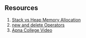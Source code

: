 ## Resources

1. [Stack vs Heap Memory Allocation](https://www.geeksforgeeks.org/stack-vs-heap-memory-allocation/)
2. [new and delete Operators](https://www.geeksforgeeks.org/new-and-delete-operators-in-cpp-for-dynamic-memory/)
3. [Apna College Video](https://www.youtube.com/watch?v=bbym08gSWvQ)
